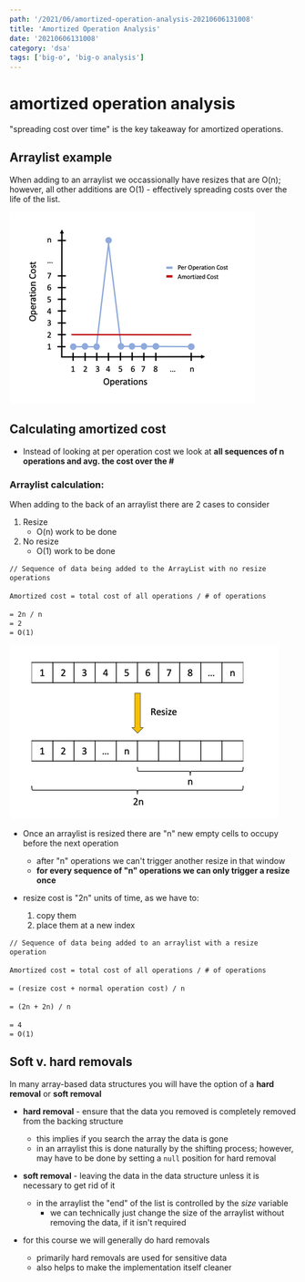 ```yaml
---
path: '/2021/06/amortized-operation-analysis-20210606131008'
title: 'Amortized Operation Analysis'
date: '20210606131008'
category: 'dsa'
tags: ['big-o', 'big-o analysis']
---
```


# amortized operation analysis
"spreading cost over time" is the key takeaway for amortized operations.

## Arraylist example
When adding to an arraylist we occassionally have resizes that are O(n); however,
all other additions are O(1) - effectively spreading costs over the life of the list.

![Amortized operation graph, ArrayLists](./20210610104029-img-1.png)

## Calculating amortized cost
* Instead of looking at per operation cost we look at **all sequences of n operations and avg. the cost over the #**

### Arraylist calculation:
When adding to the back of an arraylist there are 2 cases to consider
1. Resize
    * O(n) work to be done
1. No resize
    * O(1) work to be done
```
// Sequence of data being added to the ArrayList with no resize operations

Amortized cost = total cost of all operations / # of operations

= 2n / n
= 2
= O(1)
```

![Resize cost of ArrayList operations](./20210610104111-img-2.png)

* Once an arraylist is resized there are "n" new empty cells to occupy before the next operation
    * after "n" operations we can't trigger another resize in that window
    * **for every sequence of "n" operations we can only trigger a resize once**

* resize cost is "2n" units of time, as we have to:
    1. copy them
    1. place them at a new index

```
// Sequence of data being added to an arraylist with a resize operation

Amortized cost = total cost of all operations / # of operations

= (resize cost + normal operation cost) / n

= (2n + 2n) / n

= 4
= O(1)
```

## Soft v. hard removals
In many array-based data structures you will have the option of a **hard removal** or **soft removal**

* **hard removal** - ensure that the data you removed is completely removed from the backing structure
    * this implies if you search the array the data is gone
    * in an arraylist this is done naturally by the shifting process; however, may have to be done by setting a `null` position for hard removal
* **soft removal** - leaving the data in the data structure unless it is necessary to get rid of it
    * in the arraylist the "end" of the list is controlled by the *size* variable
        * we can technically just change the size of the arraylist without removing the data, if it isn't required

* for this course we will generally do hard removals
    * primarily hard removals are used for sensitive data
    * also helps to make the implementation itself cleaner


